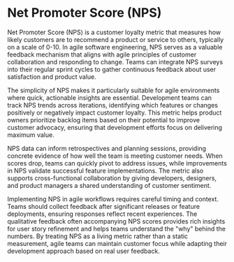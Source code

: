 # Net Promoter Score (NPS)

Net Promoter Score (NPS) is a customer loyalty metric that measures how likely customers are to recommend a product or service to others, typically on a scale of 0-10. In agile software engineering, NPS serves as a valuable feedback mechanism that aligns with agile principles of customer collaboration and responding to change. Teams can integrate NPS surveys into their regular sprint cycles to gather continuous feedback about user satisfaction and product value.

The simplicity of NPS makes it particularly suitable for agile environments where quick, actionable insights are essential. Development teams can track NPS trends across iterations, identifying which features or changes positively or negatively impact customer loyalty. This metric helps product owners prioritize backlog items based on their potential to improve customer advocacy, ensuring that development efforts focus on delivering maximum value.

NPS data can inform retrospectives and planning sessions, providing concrete evidence of how well the team is meeting customer needs. When scores drop, teams can quickly pivot to address issues, while improvements in NPS validate successful feature implementations. The metric also supports cross-functional collaboration by giving developers, designers, and product managers a shared understanding of customer sentiment.

Implementing NPS in agile workflows requires careful timing and context. Teams should collect feedback after significant releases or feature deployments, ensuring responses reflect recent experiences. The qualitative feedback often accompanying NPS scores provides rich insights for user story refinement and helps teams understand the "why" behind the numbers. By treating NPS as a living metric rather than a static measurement, agile teams can maintain customer focus while adapting their development approach based on real user feedback.
